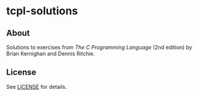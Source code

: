 # tcpl-solutions

## About

Solutions to exercises from *The C Programming Language* (2nd edition) by Brian Kernighan and Dennis Ritchie.

<!---

## Installation

### 1a. Acquire the sources (git repository).

```
$ git clone https://github.com/jasper1378/hello-world.git
$ cd hello-world
$ git submodule update --init --recursive
$ autoreconf -i
```

### 1b. Acquire the sources (distribution tarball).

```
$ tar -xvf hello-world.tar.gz
$ cd hello-world
```

### 2. Configure, build, and install.

```
$ mkdir build
$ cd build
$ ../configure # try `--help` for options
$ make
$ sudo make install
```

## Usage

Lorem ipsum dolor sit amet.

-->

## License

See [LICENSE](LICENSE) for details.

